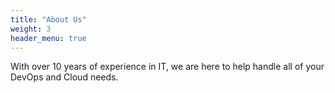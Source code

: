 ```yaml
---
title: "About Us"
weight: 3
header_menu: true
---
```


With over 10 years of experience in IT, we are here to help handle all of your DevOps and Cloud needs.
